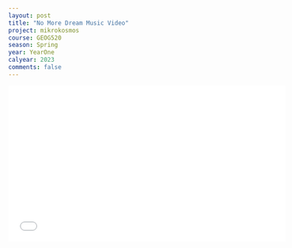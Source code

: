 ```yaml
---
layout: post
title: "No More Dream Music Video"
project: mikrokosmos
course: GEOG520
season: Spring
year: YearOne
calyear: 2023
comments: false
---
```


<iframe width="560" height="315" src="[www.youtube.com/embed/SU3kYxJmWuQ](https://youtu.be/rBG5L7UsUxA)" frameborder="0"> </iframe>
